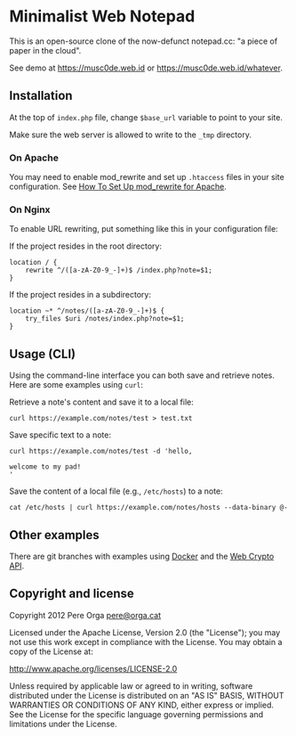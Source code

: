 # Minimalist Web Notepad

This is an open-source clone of the now-defunct notepad.cc: "a piece of paper in the cloud".

See demo at https://musc0de.web.id or https://musc0de.web.id/whatever.

## Installation

At the top of `index.php` file, change `$base_url` variable to point to your
site.

Make sure the web server is allowed to write to the `_tmp` directory.

### On Apache

You may need to enable mod_rewrite and set up `.htaccess` files in your site configuration.
See [How To Set Up mod_rewrite for Apache](https://www.digitalocean.com/community/tutorials/how-to-set-up-mod_rewrite-for-apache-on-ubuntu-14-04).

### On Nginx

To enable URL rewriting, put something like this in your configuration file:

If the project resides in the root directory:
```
location / {
    rewrite ^/([a-zA-Z0-9_-]+)$ /index.php?note=$1;
}
```

If the project resides in a subdirectory:
```
location ~* ^/notes/([a-zA-Z0-9_-]+)$ {
    try_files $uri /notes/index.php?note=$1;
}
```

## Usage (CLI)

Using the command-line interface you can both save and retrieve notes. Here are some examples using `curl`:

Retrieve a note's content and save it to a local file:

```
curl https://example.com/notes/test > test.txt
```

Save specific text to a note:

```
curl https://example.com/notes/test -d 'hello,

welcome to my pad!
'
```

Save the content of a local file (e.g., `/etc/hosts`) to a note:

```
cat /etc/hosts | curl https://example.com/notes/hosts --data-binary @-
```

## Other examples

There are git branches with examples using [Docker](https://github.com/pereorga/minimalist-web-notepad/tree/docker) and the [Web Crypto API](https://github.com/pereorga/minimalist-web-notepad/tree/encryption).


## Copyright and license

Copyright 2012 Pere Orga <pere@orga.cat>

Licensed under the Apache License, Version 2.0 (the "License");
you may not use this work except in compliance with the License.
You may obtain a copy of the License at:

   http://www.apache.org/licenses/LICENSE-2.0

Unless required by applicable law or agreed to in writing, software
distributed under the License is distributed on an "AS IS" BASIS,
WITHOUT WARRANTIES OR CONDITIONS OF ANY KIND, either express or implied.
See the License for the specific language governing permissions and
limitations under the License.
